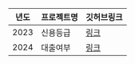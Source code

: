 | 년도|프로젝트명| 깃허브링크 |
| -- | --- | ----|
|2023| 신용등급| [링크](https://www.naver.com)|
|2024| 대출여부 | [링크](https://www.naver.com)|
 
